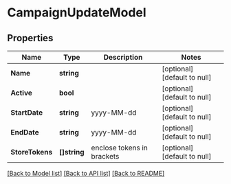 # CampaignUpdateModel

## Properties
Name | Type | Description | Notes
------------ | ------------- | ------------- | -------------
**Name** | **string** |  | [optional] [default to null]
**Active** | **bool** |  | [optional] [default to null]
**StartDate** | **string** | yyyy-MM-dd | [optional] [default to null]
**EndDate** | **string** | yyyy-MM-dd | [optional] [default to null]
**StoreTokens** | **[]string** | enclose tokens in brackets | [optional] [default to null]

[[Back to Model list]](../README.md#documentation-for-models) [[Back to API list]](../README.md#documentation-for-api-endpoints) [[Back to README]](../README.md)



